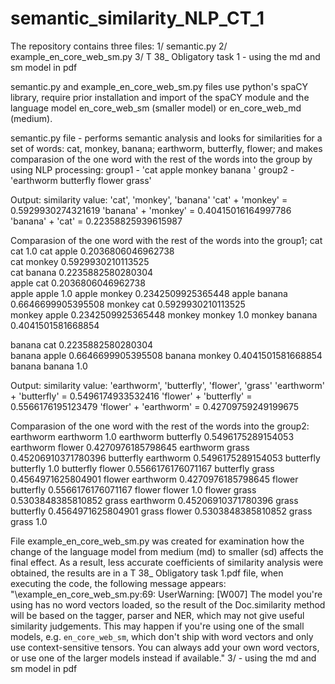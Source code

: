 # semantic_similarity_NLP_CT_1
The repository contains three files:
1/ semantic.py
2/ example_en_core_web_sm.py
3/ T 38_ Obligatory task 1 - using the md and sm model in pdf

semantic.py and example_en_core_web_sm.py files use python's spaCY library, require prior installation and import of the spaCY module and the language model en_core_web_sm (smaller model) or en_core_web_md (medium).

semantic.py file - performs semantic analysis and looks for similarities for a set of words:
cat, monkey, banana;
earthworm, butterfly, flower;
and makes comparasion of the one word with the rest of the words into the group by using NLP processing:
group1 - 'cat apple monkey banana '
group2 - 'earthworm butterfly flower grass'

Output:
similarity value: 'cat', 'monkey', 'banana'
'cat' + 'monkey' = 0.5929930274321619
'banana' + 'monkey' = 0.40415016164997786
'banana' + 'cat' = 0.22358825939615987

Comparasion of the one word with the rest of the words into the group1;
cat cat 1.0
cat apple 0.2036806046962738   
cat monkey 0.5929930210113525  
cat banana 0.2235882580280304  
apple cat 0.2036806046962738   
apple apple 1.0
apple monkey 0.2342509925365448
apple banana 0.6646699905395508 
monkey cat 0.5929930210113525   
monkey apple 0.2342509925365448 
monkey monkey 1.0
monkey banana 0.4041501581668854

banana cat 0.2235882580280304   
banana apple 0.6646699905395508
banana monkey 0.4041501581668854
banana banana 1.0

Output:
similarity value: 'earthworm', 'butterfly', 'flower', 'grass'
'earthworm' + 'butterfly' = 0.5496174933532416
'flower' + 'butterfly' = 0.5566176195123479
'flower' + 'earthworm' = 0.42709759249199675

Comparasion of the one word with the rest of the words into the group2:
earthworm earthworm 1.0
earthworm butterfly 0.5496175289154053
earthworm flower 0.4270976185798645
earthworm grass 0.45206910371780396
butterfly earthworm 0.5496175289154053
butterfly butterfly 1.0
butterfly flower 0.5566176176071167
butterfly grass 0.4564971625804901
flower earthworm 0.4270976185798645
flower butterfly 0.5566176176071167
flower flower 1.0
flower grass 0.5303848385810852
grass earthworm 0.45206910371780396
grass butterfly 0.4564971625804901
grass flower 0.5303848385810852
grass grass 1.0

File example_en_core_web_sm.py was created for examination how the change of the language model from medium (md) to smaller (sd) affects the final effect.
As a result, less accurate coefficients of similarity analysis were obtained, the results are in a T 38_ Obligatory task 1.pdf file, when executing the code, the following message appears:
"\example_en_core_web_sm.py:69: UserWarning: [W007] The model you're using has no word vectors loaded, so the result of the Doc.similarity method will be based on the tagger, parser and NER, which may not give useful similarity judgements. This may happen if you're using one of the small models, e.g. `en_core_web_sm`, which don't ship with word vectors and only use context-sensitive tensors. You can always add your own word vectors, or use one of the larger models instead if available."
3/  - using the md and sm model in pdf
